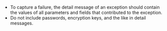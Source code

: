 * To capture a failure, the detail message of an exception should contain the values of all parameters and fields that contributed to the exception.
* Do not include passwords, encryption keys, and the like in detail messages.

